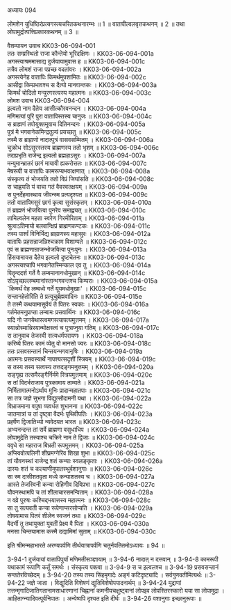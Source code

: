 अध्यायः 094

लोमशेन युधिष्ठिरंप्रत्यगस्त्यचरितकथनारम्भः ॥ 1 ॥ वातापील्वलवृत्तकथनम् ॥ 2 ॥ तथा लोपामुद्रोत्पत्तिप्रकारकथनम् ॥ 3 ॥

वैशम्पायन उवाच 	KK03-06-094-001  
ततः सम्प्रस्थितो राजा कौन्तेयो भूरिदक्षिणः ।	KK03-06-094-001a  
अगस्त्याश्रममासाद्य दुर्जयायामुवास ह ॥	KK03-06-094-001c  
तत्रैव लोमशं राजा पप्रच्छ वदतांवरः ।	KK03-06-094-002a  
अगस्त्येनेह वातापिः किमर्थमुपशामितः ॥	KK03-06-094-002c  
आसीद्वा किम्प्रभावश्च स दैत्यो मानवान्तकः ।	KK03-06-094-003a  
किमर्थं चोदितो मन्युरगस्त्यस्य महात्मनः ॥	KK03-06-094-003c  
लोमश उवाच 	KK03-06-094-004  
इल्वलो नाम दैतेय आसीत्कौरवनन्दन ।	KK03-06-094-004a  
मणिमत्यां पुरि पुरा वातापिस्तस्य चानुजः ॥	KK03-06-094-004c  
स ब्राह्मणं तपोयुक्तमुवाच दितिनन्दनः ।	KK03-06-094-005a  
पुत्रं मे भगवानेकमिन्द्रतुल्यं प्रयच्छतु ॥	KK03-06-094-005c  
तस्मै स ब्राह्मणो नादात्पुत्रं वासवसम्मितम् ।	KK03-06-094-006a  
चुक्रोध सोऽसुरस्तस्य ब्राह्मणस्य ततो भृशम् ॥	KK03-06-094-006c  
तदाप्रभृति राजेन्द्र इल्वलो ब्रह्महाऽसुरः ।	KK03-06-094-007a  
मन्युमान्भ्रातरं छागं मायावी ह्यकरोत्ततः ॥	KK03-06-094-007c  
मेषरूपी च वातापिः कामरूप्यभवत्क्षणात् ।	KK03-06-094-008a  
संस्कृत्य तं भोजयति ततो विप्रं जिघांसति ॥	KK03-06-094-008c  
स चाह्वयति यं वाचा गतं वैवस्वतक्षयम् ।	KK03-06-094-009a  
स पुनर्देहमास्थाय जीवन्स्म प्रत्यदृश्यत ॥	KK03-06-094-009c  
ततो वातापिमसुरं छागं कृत्वा सुसंस्कृतम् ।	KK03-06-094-010a  
तं ब्राह्मणं भोजयित्वा पुनरेव समाह्वयत् ॥	KK03-06-094-010c  
तामिल्वलेन महता स्वरेण गिरमीरिताम् ।	KK03-06-094-011a  
श्रुत्वाऽतिमायो बलवान्क्षिप्रं ब्राह्मणकण्टकः ॥	KK03-06-094-011c  
तस्य पार्श्वं विनिर्भिद्य ब्राह्मणस्य महासुरः ।	KK03-06-094-012a  
वातापिः प्रहसन्राजन्निश्चक्राम विशाम्पते ॥	KK03-06-094-012c  
एवं स ब्राह्मणान्राजन्भोजयित्वा पुनःपुनः ।	KK03-06-094-013a  
हिंसयामायस दैतेय इल्वलो दुष्टचेतनः ॥	KK03-06-094-013c  
अगस्त्यश्चापि भगवानेतस्मिन्काल एव तु ।	KK03-06-094-014a  
पितॄन्ददर्श गर्ते वै लम्बमानानधोमुखान् ॥	KK03-06-094-014c  
सोऽपृच्छल्लम्बमानांस्तान्भगवन्तश्च किम्पराः ।	KK03-06-094-015a  
`किमर्थं वेह लम्बध्वे गर्ते यूयमधोमुखाः' ।	KK03-06-094-015c  
सन्तानहेतोरिति ते प्रत्यूचुर्ब्रह्मवादिनः ॥	KK03-06-094-015e  
ते तस्मै कथयामासुर्वयं ते पितरः स्वकाः ।	KK03-06-094-016a  
गर्तमेतमनुप्राप्ता लम्बामः प्रसवार्थिनः ॥	KK03-06-094-016c  
यदि नो जनयेथास्त्वमगस्त्यापत्यमुत्तमम् ।	KK03-06-094-017a  
स्यान्नोस्मान्निरयान्मोक्षस्त्वं च पुत्राप्नुया गतिम् ॥	KK03-06-094-017c  
स तानुवाच तेजस्वी सत्यधर्मपरायणः ।	KK03-06-094-018a  
करिष्ये पितरः कामं व्येतु वो मानसो ज्वरः ॥	KK03-06-094-018c  
ततः प्रसवसन्तानं चिन्तयन्भगवानृषिः ।	KK03-06-094-019a  
आत्मनः प्रसवस्यार्थे नापश्यत्सदृशीं स्त्रियम् ॥	KK03-06-094-019c  
स तस्य तस्य सत्वस्य तत्तदङ्गमनुत्तमम् ।	KK03-06-094-020a  
सङ्गृह्य तत्समैरङ्गैर्निर्ममे स्त्रियमुत्तमाम् ॥	KK03-06-094-020c  
स तां विदर्भराजाय पुत्रकामाय ताम्यते ।	KK03-06-094-021a  
निर्मितामात्मनोऽर्थाय मुनिः प्रादान्महातपाः ॥	KK03-06-094-021c  
सा तत्र जज्ञे सुभगा विद्युत्सौदामनी यथा ।	KK03-06-094-022a  
विभ्राजमाना वपुषा व्यवर्धत शुभानना ॥	KK03-06-094-022c  
जातमात्रां च तां दृष्ट्वा वैदर्भः पृथिवीपतिः ।	KK03-06-094-023a  
प्रहर्षेण द्विजातिभ्यो न्यवेदयत भारत ॥	KK03-06-094-023c  
अभ्यनन्दन्त तां सर्वे ब्राह्मणा वसुधाधिप ।	KK03-06-094-024a  
लोपामुद्रेति तस्याश्च चक्रिरे नाम ते द्विजाः ॥	KK03-06-094-024c  
ववृधे सा महाराज बिभ्रती रूपमुत्तमम् ।	KK03-06-094-025a  
अप्स्विवोत्पलिनी शीघ्रमग्नेरिव शिखा शुभा ॥	KK03-06-094-025c  
तां यौवनस्थां राजेन्द्र शतं कन्याः स्वलङ्कृताः ।	KK03-06-094-026a  
दास्यः शतं च कल्याणीमुपातस्थुर्वशानुगाः ॥	KK03-06-094-026c  
सा स्म दासीशतवृता मध्ये कन्याशतस्य च ।	KK03-06-094-027a  
आस्ते तेजस्विनी कन्या रोहिणीव दिविप्रभा ॥	KK03-06-094-027c  
यौवनस्थामपि च तां शीलाचारसमन्विताम् ।	KK03-06-094-028a  
न वव्रे पुरुषः कश्चिद्भयात्तस्य महात्मनः ॥	KK03-06-094-028c  
सा तु सत्यवती कन्या रूपेणाप्सरसोप्यति ।	KK03-06-094-029a  
तोषयामास पितरं शीलेन स्वजनं तथा ॥	KK03-06-094-029c  
वैदर्भी तु तथायुक्तां युवतीं प्रेक्ष्य वै पिता ।	KK03-06-094-030a  
मनसा चिन्तयामास कस्मै दद्यामिमां सुताम् ॥	KK03-06-094-030c  

इति श्रीमन्महाभारते अरण्यपर्वणि तीर्थयात्रापर्वणि चतुर्नवतितमोऽध्यायः ॥ 94 ॥

3-94-1 दुर्जयायां वातापिपुर्यां मणिमतीसञ्ज्ञायाम् ॥ 3-94-6 नादात् न दत्तवान् ॥ 3-94-8 कामरूपी यथाकामं रूपाणि कर्तुं समर्थः । संस्कृत्य पक्त्वा ॥ 3-94-9 स च इल्वलश्च ॥ 3-94-19 प्रसवसन्तानं सन्ततेरविच्छेदम् ॥ 3-94-20 तस्य तस्य सिंहमृगादेः अङ्गं कटिदृष्ट्यादि । सर्वगुणवतीमित्यर्थः ॥ 3-94-22 जज्ञे जाता । विद्युदिति विशेषणं द्युतिविशेषोपपादनार्थम् ॥ 3-94-24 मुद्राणां तत्तन्मृगादिजातिगतानामसाधारणानां चिह्नानां कमनीयचक्षुष्ट्वानां लोपइव लोपस्तिरस्कारो यया सा लोपामुद्रा । आहिताग्न्यादिवत्पूर्वनिपातः । अन्येष्वपि दृश्यत इति दीर्घः ॥ 3-94-26 वशानुगाः इच्छानुरूपाः ॥
